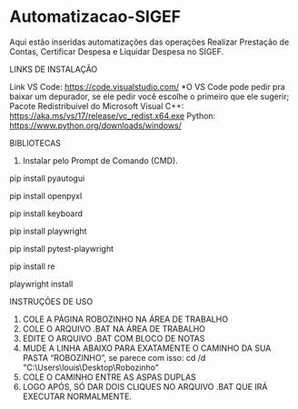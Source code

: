 # Automatizacao-SIGEF
Aqui estão inseridas automatizações das operações Realizar Prestação de Contas, Certificar Despesa e Liquidar Despesa no SIGEF.


LINKS DE INSTALAÇÃO

Link VS Code: https://code.visualstudio.com/
*O VS Code pode pedir pra baixar um depurador, se ele pedir você escolhe o primeiro que ele sugerir;
Pacote Redistribuível do Microsoft Visual C++: https://aka.ms/vs/17/release/vc_redist.x64.exe
Python: https://www.python.org/downloads/windows/

BIBLIOTECAS

1.	Instalar pelo Prompt de Comando (CMD).

pip install pyautogui


pip install openpyxl


pip install keyboard


pip install playwright


pip install pytest-playwright


pip install re


playwright install


INSTRUÇÕES DE USO

1.	COLE A PÁGINA ROBOZINHO NA ÁREA DE TRABALHO
2.	COLE O ARQUIVO .BAT NA ÁREA DE TRABALHO
3.	EDITE O ARQUIVO .BAT COM BLOCO DE NOTAS
4.	MUDE A LINHA ABAIXO PARA EXATAMENTE O CAMINHO DA SUA PASTA “ROBOZINHO”, se parece com isso:
cd /d "C:\Users\louis\Desktop\Robozinho"
5.	COLE O CAMINHO ENTRE AS ASPAS DUPLAS
6.	LOGO APÓS, SÓ DAR DOIS CLIQUES NO ARQUIVO .BAT QUE IRÁ EXECUTAR NORMALMENTE.

